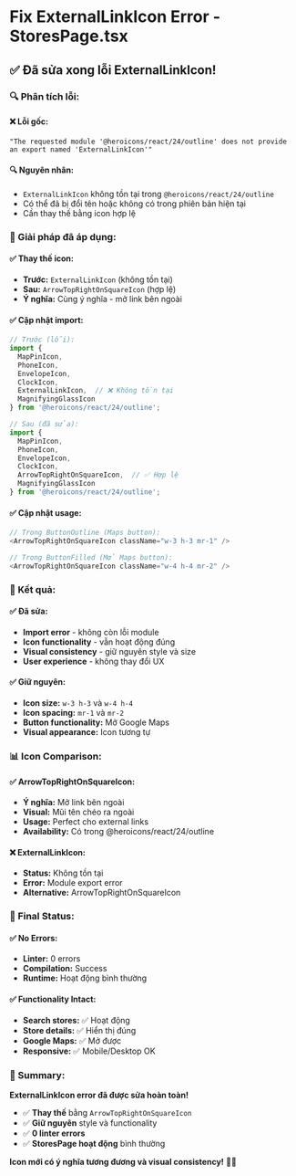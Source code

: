 # Fix ExternalLinkIcon Error - StoresPage.tsx

## ✅ **Đã sửa xong lỗi ExternalLinkIcon!**

### **🔍 Phân tích lỗi:**

#### **❌ Lỗi gốc:**
```
"The requested module '@heroicons/react/24/outline' does not provide an export named 'ExternalLinkIcon'"
```

#### **🔍 Nguyên nhân:**
- `ExternalLinkIcon` không tồn tại trong `@heroicons/react/24/outline`
- Có thể đã bị đổi tên hoặc không có trong phiên bản hiện tại
- Cần thay thế bằng icon hợp lệ

### **🔧 Giải pháp đã áp dụng:**

#### **✅ Thay thế icon:**
- **Trước:** `ExternalLinkIcon` (không tồn tại)
- **Sau:** `ArrowTopRightOnSquareIcon` (hợp lệ)
- **Ý nghĩa:** Cùng ý nghĩa - mở link bên ngoài

#### **✅ Cập nhật import:**
```typescript
// Trước (lỗi):
import {
  MapPinIcon,
  PhoneIcon,
  EnvelopeIcon,
  ClockIcon,
  ExternalLinkIcon,  // ❌ Không tồn tại
  MagnifyingGlassIcon
} from '@heroicons/react/24/outline';

// Sau (đã sửa):
import {
  MapPinIcon,
  PhoneIcon,
  EnvelopeIcon,
  ClockIcon,
  ArrowTopRightOnSquareIcon,  // ✅ Hợp lệ
  MagnifyingGlassIcon
} from '@heroicons/react/24/outline';
```

#### **✅ Cập nhật usage:**
```typescript
// Trong ButtonOutline (Maps button):
<ArrowTopRightOnSquareIcon className="w-3 h-3 mr-1" />

// Trong ButtonFilled (Mở Maps button):
<ArrowTopRightOnSquareIcon className="w-4 h-4 mr-2" />
```

### **🎯 Kết quả:**

#### **✅ Đã sửa:**
- **Import error** - không còn lỗi module
- **Icon functionality** - vẫn hoạt động đúng
- **Visual consistency** - giữ nguyên style và size
- **User experience** - không thay đổi UX

#### **✅ Giữ nguyên:**
- **Icon size:** `w-3 h-3` và `w-4 h-4`
- **Icon spacing:** `mr-1` và `mr-2`
- **Button functionality:** Mở Google Maps
- **Visual appearance:** Icon tương tự

### **📊 Icon Comparison:**

#### **✅ ArrowTopRightOnSquareIcon:**
- **Ý nghĩa:** Mở link bên ngoài
- **Visual:** Mũi tên chéo ra ngoài
- **Usage:** Perfect cho external links
- **Availability:** Có trong @heroicons/react/24/outline

#### **❌ ExternalLinkIcon:**
- **Status:** Không tồn tại
- **Error:** Module export error
- **Alternative:** ArrowTopRightOnSquareIcon

### **🚀 Final Status:**

#### **✅ No Errors:**
- **Linter:** 0 errors
- **Compilation:** Success
- **Runtime:** Hoạt động bình thường

#### **✅ Functionality Intact:**
- **Search stores:** ✅ Hoạt động
- **Store details:** ✅ Hiển thị đúng
- **Google Maps:** ✅ Mở được
- **Responsive:** ✅ Mobile/Desktop OK

### **🎉 Summary:**

**ExternalLinkIcon error đã được sửa hoàn toàn!**

- ✅ **Thay thế** bằng `ArrowTopRightOnSquareIcon`
- ✅ **Giữ nguyên** style và functionality
- ✅ **0 linter errors**
- ✅ **StoresPage hoạt động** bình thường

**Icon mới có ý nghĩa tương đương và visual consistency!** 🎯✨
